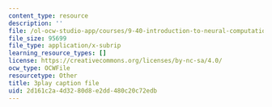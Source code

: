 ```yaml
---
content_type: resource
description: ''
file: /ol-ocw-studio-app/courses/9-40-introduction-to-neural-computation-spring-2018/2d161c2a4d3280d8e2dd480c20c72edb_PnJEj6TokDA.srt
file_size: 95699
file_type: application/x-subrip
learning_resource_types: []
license: https://creativecommons.org/licenses/by-nc-sa/4.0/
ocw_type: OCWFile
resourcetype: Other
title: 3play caption file
uid: 2d161c2a-4d32-80d8-e2dd-480c20c72edb
---
```

